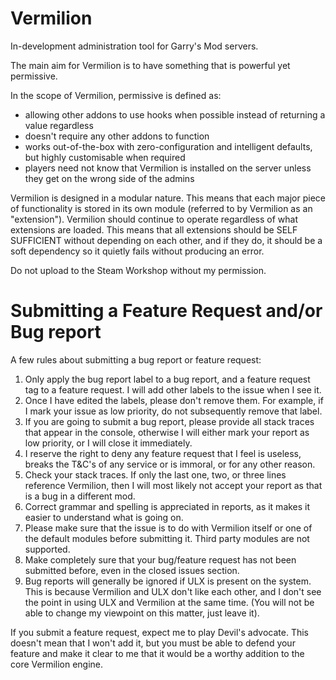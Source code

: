 Vermilion
=========

In-development administration tool for Garry's Mod servers.

The main aim for Vermilion is to have something that is powerful yet permissive.

In the scope of Vermilion, permissive is defined as:
* allowing other addons to use hooks when possible instead of returning a value regardless
* doesn't require any other addons to function
* works out-of-the-box with zero-configuration and intelligent defaults, but highly customisable when required
* players need not know that Vermilion is installed on the server unless they get on the wrong side of the admins

Vermilion is designed in a modular nature. This means that each major piece of functionality is stored in its own module (referred to by Vermilion as an "extension"). Vermilion should continue to operate regardless of what extensions are loaded. This means that all extensions should be SELF SUFFICIENT without depending on each other, and if they do, it should be a soft dependency so it quietly fails without producing an error.

Do not upload to the Steam Workshop without my permission.


Submitting a Feature Request and/or Bug report
==============================================

A few rules about submitting a bug report or feature request:
1. Only apply the bug report label to a bug report, and a feature request tag to a feature request. I will add other labels to the issue when I see it.
2. Once I have edited the labels, please don't remove them. For example, if I mark your issue as low priority, do not subsequently remove that label.
3. If you are going to submit a bug report, please provide all stack traces that appear in the console, otherwise I will either mark your report as low priority, or I will close it immediately.
4. I reserve the right to deny any feature request that I feel is useless, breaks the T&C's of any service or is immoral, or for any other reason.
5. Check your stack traces. If only the last one, two, or three lines reference Vermilion, then I will most likely not accept your report as that is a bug in a different mod.
6. Correct grammar and spelling is appreciated in reports, as it makes it easier to understand what is going on.
7. Please make sure that the issue is to do with Vermilion itself or one of the default modules before submitting it. Third party modules are not supported.
8. Make completely sure that your bug/feature request has not been submitted before, even in the closed issues section.
9. Bug reports will generally be ignored if ULX is present on the system. This is because Vermilion and ULX don't like each other, and I don't see the point in using ULX and Vermilion at the same time. (You will not be able to change my viewpoint on this matter, just leave it).

If you submit a feature request, expect me to play Devil's advocate. This doesn't mean that I won't add it, but you must be able to defend your feature and make it clear to me that it would be a worthy addition to the core Vermilion engine.
